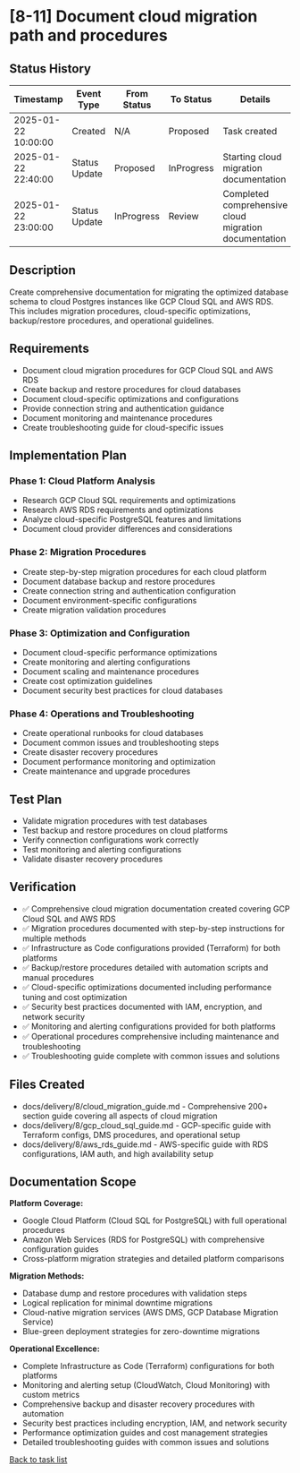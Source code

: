 # [8-11] Document cloud migration path and procedures

## Status History

| Timestamp | Event Type | From Status | To Status | Details | User |
|-----------|------------|-------------|-----------|---------|------|
| 2025-01-22 10:00:00 | Created | N/A | Proposed | Task created | AI Agent |
| 2025-01-22 22:40:00 | Status Update | Proposed | InProgress | Starting cloud migration documentation | AI Agent |
| 2025-01-22 23:00:00 | Status Update | InProgress | Review | Completed comprehensive cloud migration documentation | AI Agent |

## Description

Create comprehensive documentation for migrating the optimized database schema to cloud Postgres instances like GCP Cloud SQL and AWS RDS. This includes migration procedures, cloud-specific optimizations, backup/restore procedures, and operational guidelines.

## Requirements

- Document cloud migration procedures for GCP Cloud SQL and AWS RDS
- Create backup and restore procedures for cloud databases
- Document cloud-specific optimizations and configurations
- Provide connection string and authentication guidance
- Document monitoring and maintenance procedures
- Create troubleshooting guide for cloud-specific issues

## Implementation Plan

### Phase 1: Cloud Platform Analysis
- Research GCP Cloud SQL requirements and optimizations
- Research AWS RDS requirements and optimizations
- Analyze cloud-specific PostgreSQL features and limitations
- Document cloud provider differences and considerations

### Phase 2: Migration Procedures
- Create step-by-step migration procedures for each cloud platform
- Document database backup and restore procedures
- Create connection string and authentication configuration
- Document environment-specific configurations
- Create migration validation procedures

### Phase 3: Optimization and Configuration
- Document cloud-specific performance optimizations
- Create monitoring and alerting configurations
- Document scaling and maintenance procedures
- Create cost optimization guidelines
- Document security best practices for cloud databases

### Phase 4: Operations and Troubleshooting
- Create operational runbooks for cloud databases
- Document common issues and troubleshooting steps
- Create disaster recovery procedures
- Document performance monitoring and optimization
- Create maintenance and upgrade procedures

## Test Plan

- Validate migration procedures with test databases
- Test backup and restore procedures on cloud platforms
- Verify connection configurations work correctly
- Test monitoring and alerting configurations
- Validate disaster recovery procedures

## Verification

- ✅ Comprehensive cloud migration documentation created covering GCP Cloud SQL and AWS RDS
- ✅ Migration procedures documented with step-by-step instructions for multiple methods
- ✅ Infrastructure as Code configurations provided (Terraform) for both platforms
- ✅ Backup/restore procedures detailed with automation scripts and manual procedures
- ✅ Cloud-specific optimizations documented including performance tuning and cost optimization
- ✅ Security best practices documented with IAM, encryption, and network security
- ✅ Monitoring and alerting configurations provided for both platforms
- ✅ Operational procedures comprehensive including maintenance and troubleshooting
- ✅ Troubleshooting guide complete with common issues and solutions

## Files Created

- docs/delivery/8/cloud_migration_guide.md - Comprehensive 200+ section guide covering all aspects of cloud migration
- docs/delivery/8/gcp_cloud_sql_guide.md - GCP-specific guide with Terraform configs, DMS procedures, and operational setup
- docs/delivery/8/aws_rds_guide.md - AWS-specific guide with RDS configurations, IAM auth, and high availability setup

## Documentation Scope

**Platform Coverage:**
- Google Cloud Platform (Cloud SQL for PostgreSQL) with full operational procedures
- Amazon Web Services (RDS for PostgreSQL) with comprehensive configuration guides
- Cross-platform migration strategies and detailed platform comparisons

**Migration Methods:**
- Database dump and restore procedures with validation steps
- Logical replication for minimal downtime migrations
- Cloud-native migration services (AWS DMS, GCP Database Migration Service)
- Blue-green deployment strategies for zero-downtime migrations

**Operational Excellence:**
- Complete Infrastructure as Code (Terraform) configurations for both platforms
- Monitoring and alerting setup (CloudWatch, Cloud Monitoring) with custom metrics
- Comprehensive backup and disaster recovery procedures with automation
- Security best practices including encryption, IAM, and network security
- Performance optimization guides and cost management strategies
- Detailed troubleshooting guides with common issues and solutions

[Back to task list](./tasks.md) 